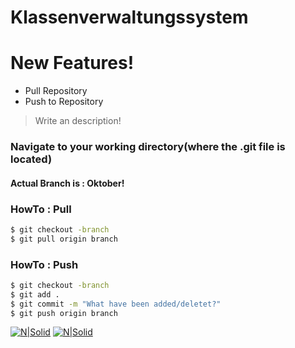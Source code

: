 # Klassenverwaltungssystem



# New Features!

  - Pull Repository
  - Push to Repository
  
> Write an description!


### Navigate to your working directory(where the .git file is located)
#### Actual Branch is : Oktober!

### HowTo : Pull

```sh
$ git checkout -branch
$ git pull origin branch
```

### HowTo : Push

```sh
$ git checkout -branch
$ git add .
$ git commit -m "What have been added/deletet?"
$ git push origin branch
```

[![N|Solid](http://www.androidpolice.com/wp-content/uploads/2014/03/nexusae0_PoweredbyAndroid-Thumb.png)](https://nodesource.com/products/nsolid) 
[![N|Solid](http://tekeye.uk/programming/images/java_powered.png)](https://nodesource.com/products/nsolid)

